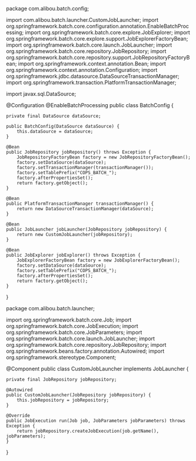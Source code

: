 package com.alibou.batch.config;

import com.alibou.batch.launcher.CustomJobLauncher;
import org.springframework.batch.core.configuration.annotation.EnableBatchProcessing;
import org.springframework.batch.core.explore.JobExplorer;
import org.springframework.batch.core.explore.support.JobExplorerFactoryBean;
import org.springframework.batch.core.launch.JobLauncher;
import org.springframework.batch.core.repository.JobRepository;
import org.springframework.batch.core.repository.support.JobRepositoryFactoryBean;
import org.springframework.context.annotation.Bean;
import org.springframework.context.annotation.Configuration;
import org.springframework.jdbc.datasource.DataSourceTransactionManager;
import org.springframework.transaction.PlatformTransactionManager;

import javax.sql.DataSource;

@Configuration
@EnableBatchProcessing
public class BatchConfig {

    private final DataSource dataSource;

    public BatchConfig(DataSource dataSource) {
        this.dataSource = dataSource;
    }

    @Bean
    public JobRepository jobRepository() throws Exception {
        JobRepositoryFactoryBean factory = new JobRepositoryFactoryBean();
        factory.setDataSource(dataSource);
        factory.setTransactionManager(transactionManager());
        factory.setTablePrefix("COPS_BATCH_");
        factory.afterPropertiesSet();
        return factory.getObject();
    }

    @Bean
    public PlatformTransactionManager transactionManager() {
        return new DataSourceTransactionManager(dataSource);
    }

    @Bean
    public JobLauncher jobLauncher(JobRepository jobRepository) {
        return new CustomJobLauncher(jobRepository);
    }

    @Bean
    public JobExplorer jobExplorer() throws Exception {
        JobExplorerFactoryBean factory = new JobExplorerFactoryBean();
        factory.setDataSource(dataSource);
        factory.setTablePrefix("COPS_BATCH_");
        factory.afterPropertiesSet();
        return factory.getObject();
    }

}



package com.alibou.batch.launcher;

import org.springframework.batch.core.Job;
import org.springframework.batch.core.JobExecution;
import org.springframework.batch.core.JobParameters;
import org.springframework.batch.core.launch.JobLauncher;
import org.springframework.batch.core.repository.JobRepository;
import org.springframework.beans.factory.annotation.Autowired;
import org.springframework.stereotype.Component;

@Component
public class CustomJobLauncher implements JobLauncher {

    private final JobRepository jobRepository;

    @Autowired
    public CustomJobLauncher(JobRepository jobRepository) {
        this.jobRepository = jobRepository;
    }

    @Override
    public JobExecution run(Job job, JobParameters jobParameters) throws Exception {
        return jobRepository.createJobExecution(job.getName(), jobParameters);
    }
}

